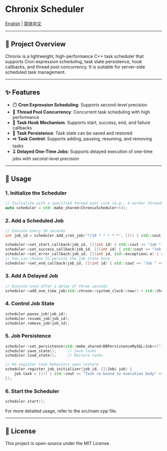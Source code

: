 # Chronix Scheduler 

[English](./README.md) | [简体中文](./README.zh.md)

---

## 🔧 Project Overview

Chronix is a lightweight, high-performance C++ task scheduler that supports Cron expression scheduling, task state persistence, hook callbacks, and thread pool concurrency. It is suitable for server-side scheduled task management.

---

## ✨ Features

- ⏱️ **Cron Expression Scheduling**: Supports second-level precision
- 🧵 **Thread Pool Concurrency**: Concurrent task scheduling with high performance
- 🧩 **Task Hook Mechanism**: Supports start, success, end, and failure callbacks
- 🔄 **Task Persistence**: Task state can be saved and restored
- ⏯️ **Task Control**: Supports adding, pausing, resuming, and removing tasks
- ⏳ **Delayed One-Time Jobs**: Supports delayed execution of one-time jobs with second-level precision
---

## 🚀 Usage

### 1. Initialize the Scheduler

```cpp
// Initialize with a specified thread pool size (e.g., 4 worker threads)
auto scheduler = std::make_shared<ChronixScheduler>(4);
```

### 2. Add a Scheduled Job

```cpp
// Execute every 10 seconds
int job_id = scheduler.add_cron_job("*/10 * * * * *", []() { std::cout << "Job executing" << std::endl; });

scheduler->set_start_callback(job_id, [](int id) { std::cout << "Job " << id << " started" << std::endl; });
scheduler->set_success_callback(job_id, [](int id) { std::cout << "Job " << id << " completed successfully" << std::endl; });
scheduler->set_error_callback(job_id, [](int id, std::exception& e) { std::cerr << "Job " << id << " failed: " << e.what() << std::endl; });
// You can choose to persist the job state here
scheduler->set_end_callback(job_id, [](int id) { std::cout << "Job " << id << " finished" << std::endl; });
```

### 3. Add A Delayed Job

```cpp
// Execute once after a delay of three seconds
scheduler->add_one_time_job(std::chrono::system_clock::now() + std::chrono::seconds(3), []() { printer("[任务2]延时3秒执行"); });
```

### 4. Control Job State

```cpp
scheduler.pause_job(job_id);
scheduler.resume_job(job_id);
scheduler.remove_job(job_id);
```

### 5. Job Persistence

```cpp
scheduler->set_persistence(std::make_shared<DBPersistenceMySQL<Job>>("127.0.0.1", 33036, "root", "******", "chronix"));
scheduler.save_state();     // Save tasks
scheduler.load_state();     // Restore tasks

// Re-register task behaviors upon restore
scheduler.register_job_initializer(job_id, [](Job& job) {
    job.task = []() { std::cout << "Task re-bound to execution body" << std::endl; };
});
```

### 6. Start the Scheduler

```cpp
scheduler.start();
```
For more detailed usage, refer to the src/main.cpp file.

--- 

## 📄 License

This project is open-source under the MIT License.
